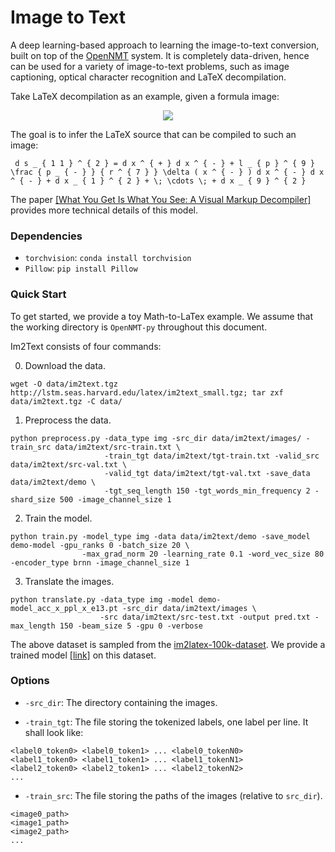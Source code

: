 # Image to Text

A deep learning-based approach to learning the image-to-text conversion, built on top of the <a href="http://opennmt.net/">OpenNMT</a> system. It is completely data-driven, hence can be used for a variety of image-to-text problems, such as image captioning, optical character recognition and LaTeX decompilation. 

Take LaTeX decompilation as an example, given a formula image:

<p align="center"><img src="http://lstm.seas.harvard.edu/latex/results/website/images/119b93a445-orig.png"></p>

The goal is to infer the LaTeX source that can be compiled to such an image:

```
 d s _ { 1 1 } ^ { 2 } = d x ^ { + } d x ^ { - } + l _ { p } ^ { 9 } \frac { p _ { - } } { r ^ { 7 } } \delta ( x ^ { - } ) d x ^ { - } d x ^ { - } + d x _ { 1 } ^ { 2 } + \; \cdots \; + d x _ { 9 } ^ { 2 } 
```

The paper [[What You Get Is What You See: A Visual Markup Decompiler]](https://arxiv.org/pdf/1609.04938.pdf) provides more technical details of this model.

### Dependencies

* `torchvision`: `conda install torchvision`
* `Pillow`: `pip install Pillow`

### Quick Start

To get started, we provide a toy Math-to-LaTex example. We assume that the working directory is `OpenNMT-py` throughout this document.

Im2Text consists of four commands:

0) Download the data.

```
wget -O data/im2text.tgz http://lstm.seas.harvard.edu/latex/im2text_small.tgz; tar zxf data/im2text.tgz -C data/
```

1) Preprocess the data.

```
python preprocess.py -data_type img -src_dir data/im2text/images/ -train_src data/im2text/src-train.txt \
					 -train_tgt data/im2text/tgt-train.txt -valid_src data/im2text/src-val.txt \
					 -valid_tgt data/im2text/tgt-val.txt -save_data data/im2text/demo \
					 -tgt_seq_length 150 -tgt_words_min_frequency 2 -shard_size 500 -image_channel_size 1
```

2) Train the model.

```
python train.py -model_type img -data data/im2text/demo -save_model demo-model -gpu_ranks 0 -batch_size 20 \
				-max_grad_norm 20 -learning_rate 0.1 -word_vec_size 80 -encoder_type brnn -image_channel_size 1
```

3) Translate the images.

```
python translate.py -data_type img -model demo-model_acc_x_ppl_x_e13.pt -src_dir data/im2text/images \
					-src data/im2text/src-test.txt -output pred.txt -max_length 150 -beam_size 5 -gpu 0 -verbose
```

The above dataset is sampled from the [im2latex-100k-dataset](http://lstm.seas.harvard.edu/latex/im2text.tgz). We provide a trained model [[link]](http://lstm.seas.harvard.edu/latex/py-model.pt) on this dataset.

### Options

* `-src_dir`: The directory containing the images.

* `-train_tgt`: The file storing the tokenized labels, one label per line. It shall look like:
```
<label0_token0> <label0_token1> ... <label0_tokenN0>
<label1_token0> <label1_token1> ... <label1_tokenN1>
<label2_token0> <label2_token1> ... <label2_tokenN2>
...
```

* `-train_src`: The file storing the paths of the images (relative to `src_dir`).
```
<image0_path>
<image1_path>
<image2_path>
...
```
